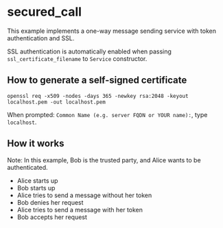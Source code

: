 # secured_call

This example implements a one-way message sending 
service with token authentication and SSL.

SSL authentication is automatically enabled when passing 
`ssl_certificate_filename` to `Service` constructor. 

## How to generate a self-signed certificate

`openssl req -x509 -nodes -days 365 -newkey rsa:2048 -keyout localhost.pem -out localhost.pem`

When prompted: `Common Name (e.g. server FQDN or YOUR name):`,
type `localhost`.

## How it works

Note: In this example, Bob is the trusted party, and
Alice wants to be authenticated.

- Alice starts up
- Bob starts up
- Alice tries to send a message without her token
- Bob denies her request
- Alice tries to send a message with her token
- Bob accepts her request
